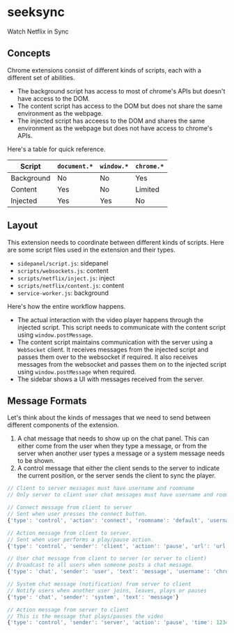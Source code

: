 # seeksync

Watch Netflix in Sync

## Concepts

Chrome extensions consist of different kinds of scripts, each with a different
set of abilities.

- The background script has access to most of chrome's APIs but doesn't have
  access to the DOM.
- The content script has access to the DOM but does not share the same
  environment as the webpage.
- The injected script has acceess to the DOM and shares the same environment as
  the webpage but does not have access to chrome's APIs.

Here's a table for quick reference.

| Script     | `document.*` | `window.*` | `chrome.*` |
| ---------- | ------------ | ---------- | ---------- |
| Background | No           | No         | Yes        |
| Content    | Yes          | No         | Limited    |
| Injected   | Yes          | Yes        | No         |

## Layout

This extension needs to coordinate between different kinds of scripts. Here are
some script files used in the extension and their types.

- `sidepanel/script.js`: sidepanel
- `scripts/websockets.js`: content
- `scripts/netflix/inject.js`: inject
- `scripts/netflix/content.js`: content
- `service-worker.js`: background

Here's how the entire workflow happens.

- The actual interaction with the video player happens through the injected
  script. This script needs to communicate with the content script using
  `window.postMessage`.
- The content script maintains communication with the server using a `WebSocket`
  client. It receives messages from the injected script and passes them over to
  the websocket if required. It also receives messages from the websocket and
  passes them on to the injected script using `window.postMessage` when
  required.
- The sidebar shows a UI with messages received from the server.

## Message Formats

Let's think about the kinds of messages that we need to send between different
components of the extension.

1. A chat message that needs to show up on the chat panel. This can either come
   from the user when they type a message, or from the server when another user
   types a message or a system message needs to be shown.
2. A control message that either the client sends to the server to indicate the
   current position, or the server sends the client to sync the player.

```js
// Client to server messages must have username and roomname
// Only server to client user chat messages must have username and roomname

// Connect message from client to server
// Sent when user presses the connect button.
{'type': 'control', 'action': 'connect', 'roomname': 'default', 'username': 'chrome'}

// Action message from client to server.
// Sent when user performs a play/pause action.
{'type': 'control', 'sender': 'client', 'action': 'pause', 'url': 'url', 'time': 12345, 'roomname': 'default', 'username': 'chrome'}

// User chat message from client to server (or server to client)
// Broadcast to all users when someone posts a chat message.
{'type': 'chat', 'sender': 'user', 'text': 'message', 'username': 'chrome', 'roomname': 'default'}

// System chat message (notification) from server to client
// Notify users when another user joins, leaves, plays or pauses
{'type': 'chat', 'sender': 'system', 'text': 'message'}

// Action message from server to client
// This is the message that plays/pauses the video
{'type': 'control', 'sender': 'server', 'action': 'pause', 'time': 12345}
```
